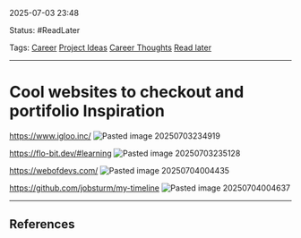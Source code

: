 
2025-07-03 23:48

Status: #ReadLater 

Tags: [Career](../../3%20-%20Tags/Career.md) [Project Ideas](../../3%20-%20Tags/Project%20Ideas.md) [Career Thoughts](../../3%20-%20Tags/Career%20Thoughts.md) [Read later](../../3%20-%20Tags/Read%20later.md)

---
# Cool websites to checkout and portifolio Inspiration

https://www.igloo.inc/
![Pasted image 20250703234919](../Media%20and%20other%20files/Pasted%20image%2020250703234919.png)

https://flo-bit.dev/#learning
![Pasted image 20250703235128](../Media%20and%20other%20files/Pasted%20image%2020250703235128.png)

https://webofdevs.com/
![Pasted image 20250704004435](../Media%20and%20other%20files/Pasted%20image%2020250704004435.png)

https://github.com/jobsturm/my-timeline
![Pasted image 20250704004637](../Media%20and%20other%20files/Pasted%20image%2020250704004637.png)

---
## References